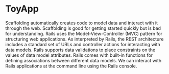 # ToyApp
Scaffolding automatically creates code to model data and interact with it through the web.
Scaffolding is good for getting started quickly but is bad for understanding.
Rails uses the Model-View-Controller (MVC) pattern for structuring web applications.
As interpreted by Rails, the REST architecture includes a standard set of URLs and controller actions for interacting with data models.
Rails supports data validations to place constraints on the values of data model attributes.
Rails comes with built-in functions for defining associations between different data models.
We can interact with Rails applications at the command line using the Rails console.
